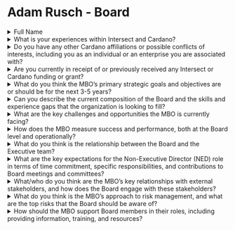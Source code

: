 # Adam Rusch - Board

<details>

<summary>Full Name</summary>

Adam Rusch

</details>



<details>

<summary>What is your experiences within Intersect and Cardano?</summary>

* Cardano Civics Committee
  * Member of Constitution Drafting and Ratification Working Group&#x20;
* Cardano Parameters Committee
  * Head of Governance Parameters Working Group&#x20;
* Intersect MBO Community Advisory Board&#x20;
* Cardano Interim Constitutional Committee
  * Member of Intersect Constitutional Council
* More experiences listed under grants section

<!---->

* [X Profile ](https://x.com/AdamRusch) - [https://x.com/AdamRusch](https://x.com/AdamRusch)
* [LinkedIn Profile](https://www.linkedin.com/in/adamruschtech/) - [https://www.linkedin.com/in/adamruschtech/](https://www.linkedin.com/in/adamruschtech/)

</details>



<details>

<summary>Do you have any other Cardano affiliations or possible conflicts of interests, including you as an individual or an enterprise you are associated with?</summary>

* Founding Core Contributor of ADAO&#x20;

<!---->

* Co-Founder of Summon Platform&#x20;

<!---->

* Member of Immutable Research Institute Multi-sig DRep

</details>



<details>

<summary>Are you currently in receipt of or previously received any Intersect or Cardano funding or grant?</summary>

* Cardano CIP-1694 Workshop Grant
  * Chicago, June 2023&#x20;
* Cardano DRep Code of Conduct Catalyst Grant
  * Indianapolis, February 2024&#x20;
* Cardano DRep Pioneer Program Grant
  * Chicago, June 2024&#x20;
* Intersect Local Face-to-Face Meetup Grant
  * Chicago, June 2024&#x20;
* Crypto RNC/DNC Catalyst Grant
  * Milwaukee, July 2024
  * Chicago, August 2024&#x20;
* Cardano Interim Constitutional Committee Voting Platform Grant
  * Project Management & Developer Support&#x20;
* Cardano Governance in a Nutshell Educational Materials Grant
  * Proofreader & Project Support&#x20;
* Immutable Research Institute Catalyst Grants&#x20;
* ADAO/Summon Platform Catalyst Grants

</details>



<details>

<summary>What do you think the MBO’s primary strategic goals and objectives are or should be for the next 3-5 years?</summary>

As an organization created by and for the members, Intersect MBO’s strategic goals need to revolve around supporting builders in the Cardano Community who are advancing the cause of the network. These goals can be put into three categories: Governance Support, Infrastructure Support, and Community Support.

Governance Support: Intersect must be a neutral actor in Cardano governance serving as a clearinghouse of information that the community can use for governance decisions. In the same way that the Constitutional Committee is charged with only ruling on the constitutionality of a Governance Action not their personal opinions, Intersect must not take positions on the proposals themselves but instead provide DReps, SPOs, and other CC members with good information, training, and a structure that helps them operate smoothly.

Infrastructure Support: Intersect must provide a forum for Cardano Developers to communicate and collaborate. First and foremost this means the core development teams that have been given contracts according to the direction set by governance actions passed on chain. But it should also be a place for any developer to find resources, connections, and opportunities to build their skills.

Community Support: All members of the Community must feel welcome to make contributions and be part of Intersect. They must be able to help set the direction of the organization and collaborate with their colleagues. Intersect should help with education, networking, marketing, and collaboration.

</details>



<details>

<summary>Can you describe the current composition of the Board and the skills and experience gaps that the organization is looking to fill?</summary>

The Governing Board of Intersect is currently composed of a representative of the Intersect MBO general membership, a representative from Emurgo, a representative from Input-Output Global, and a representative from the University of Wyoming Center for Blockchain and Digital Innovation (CBDI), a preeminent academic unit with key industry endowments. The composition of the board calls for an additional seat to be filled from the Intersect MBO general membership.

By joining this board I would bring my years of experience in the Cardano community working with grassroots teams that have developed governance products such as the Summon Platform, along with the industry and policy connections I have made through my advocacy and educational work. I have a research and teaching background in online communities, blockchain networks, and decentralized governance through my job as a faculty member at the University of Illinois Urbana-Champaign, School of Information Sciences.

I also bring my 10+ years of experience as a Board Member and Board Chair of Non-Profit Corporations that hold 501(c)3 designation with the US IRS. In addition to founding the Immutable Research Institute, I helped found the Purdue Review Inc, a non-profit alumni organization to support the student news magazine. I also served as Chairman of the Beta Sigma Psi Educational Foundation, which oversees the endowed funds supporting educational programs for a collegiate fraternity. In a civic role, I serve on the Zoning Board of Appeals and Design Review Board for the City of Urbana, Illinois.

</details>



<details>

<summary>What are the key challenges and opportunities the MBO is currently facing?</summary>

The key challenges of Intersect are related to building bridges of collaboration across the Cardano community and the Blockchain industry at large. While we have incredibly successful teams on Cardano with incredible communities they sometimes struggle to have their message reach beyond their own bubbles. If we can draw key members of these communities to become active with Intersect we will be able to create vibrant programs that serve the members of the organization and the entire Cardano network. We will also be able to make connections with other blockchain ecosystems with complementary goals that we can cooperate with.

</details>



<details>

<summary>How does the MBO measure success and performance, both at the Board level and operationally?</summary>

Success of Intersect as an MBO must be measured through the relevance of the programs that it implements and completes. Questions that we must ask:

* What are the needs of the Cardano community?

<!---->

* Is there a way to address this need through a working group or a program?

<!---->

* How should the working group or the program be structured?

<!---->

* What is the best process for calling together members of a working group or program?

<!---->

* How well is the organization supporting the working groups and programs?

<!---->

* What are the results of the working groups and programs?

<!---->

* Have the results of the programs addressed the needs of the Cardano community?

The ultimate measure of success and performance must be that final question - have the results of the programs addressed the needs of the Cardano community. Each question coming before that helps us to identify what we have done well, where we could do better, and how each actor in the system including general members, professional staff, and members of the Board are performing.

</details>



<details>

<summary>What do you think is the relationship between the Board and the Executive team?</summary>

The Executive team, who lead the full-time professional staff of the organization, must have a close working relationship with the Governing Board. Directors on the Board must be able to help set the direction of the organization according to the priorities of the membership and the Cardano community as a whole. Once the direction is set, the Board needs to trust the professional staff to carry out their duties and stay in good communication with the Executive team to ensure they have the resources needed to carry out their work.

</details>



<details>

<summary>What are the key expectations for the Non-Executive Director (NED) role in terms of time commitment, specific responsibilities, and contributions to Board meetings and committees?</summary>

While Directors on the Board are not working a full-time job for Intersect they must be able to prioritize the time necessary for significant contributions. Board meetings will take place at least once per month and the Directors should expect to spend a few hours per week reviewing organizational activities and contributing to committee work. Directors must be able to work with both the professional staff of Intersect and general members serving on committees and working groups to ensure they understand the issues of the organization.

</details>



<details>

<summary>What/who do you think are the MBO’s key relationships with external stakeholders, and how does the Board engage with these stakeholders?</summary>

Because Intersect is made up of its membership and has been entrusted with core maintainer responsibilities for the Cardano repositories, I will assume that registered members and the companies that contribute to the Cardano stack are the internal stakeholders. The external stakeholders would be institutions that want to interface with Cardano, developers who want to build their own applications on Cardano, and Ada holders who want to operate on Cardano.

Institutional relations will be one of Intersect’s most important roles in the Cardano ecosystem. To this date, IOG, Emurgo, and the Cardano Foundation have each played their part interfacing with Centralized Exchanges, financial organizations, and various governments on behalf of the Cardano community. With these three organizations as members of Intersect, the MBO can serve as a central point for coordination of efforts in outreach and institutional relations.

The Cardano developer ecosystem is in need of support to ensure it has the resources that will help coders with their projects and applications. Grant programs like Project Catalyst, VC programs like the C-Fund and Emurgo’s, need to be supported along with summits, conferences, and hackathons such as the ones put on by Cardano Foundation.

Ada holders need to have a good experience using Cardano as a financial operating system if they are going to continue being active and recruit more community members. Intersect needs to be supportive of research and education for end-users to learn about the systems available to them and of developers to learn the needs of the users so that they can provide innovative solutions.

</details>



<details>

<summary>What do you think is the MBO’s approach to risk management, and what are the top risks that the Board should be aware of?</summary>

One of the top priorities of risk management for Intersect is ensuring that the Cardano repositories are appropriately managed. As the core maintainer of these repositories, the MBO must be proactive in empowering good contributors and scaffolding an accountability system that ensures all the teams are working together to commit updates that follow the priorities of Ada holders as expressed through governance actions passed on chain.

The Governing Board of Intersect also has a responsibility to ensure that the charter of the organization is protected so that it may carry out its responsibilities of supporting the Cardano community. This means that the corporation must strictly adhere to the laws of the jurisdiction in which is resides, indemnify directors and employees from legal ramifications so long as they faithfully carry out their duties, and not exceed the responsibilities of Intersect as an organization that supports whatever decisions the Cardano community makes through on-chain governance.

</details>



<details>

<summary>How should the MBO support Board members in their roles, including providing information, training, and resources?</summary>

Intersect should provide sufficient resources to Directors on the Governing Board to have robust interaction with the professional staff of Intersect and the general membership of the MBO. This must include establishment of an identity in the Intersect suite of tooling for electronic collaboration, participation in key events that will build relationships within the organization, and a detailed report of what each part of the organization is working on. Directors must also be able to request executive summaries and policy briefs of research materials from the subject matter experts working on behalf of Intersect so that they are able to adequately participate in Board business.

</details>
